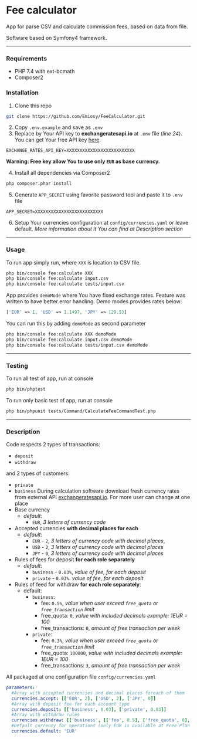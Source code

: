 # Fee calculator

App for parse CSV and calculate commission fees, based on data from file.

Software based on Symfony4 framework.

***

### Requirements
* PHP 7.4 with ext-bcmath
* Composer2

### Installation
1. Clone this repo 
```bash
git clone https://github.com/Emiosy/FeeCalculator.git
```
2. Copy `.env.example` and save as `.env`
3. Replace by Your API key to **exchangeratesapi.io** at `.env` file (*line 24*). You can get Your free API key [here](https://manage.exchangeratesapi.io/signup).
```dotenv
EXCHANGE_RATES_API_KEY=XXXXXXXXXXXXXXXXXXXXXXXXXX
```
**Warning: Free key allow You to use only `EUR` as base currency.**

4. Install all dependencies via Composer2
```bash
php composer.phar install
```
5. Generate `APP_SECRET` using favorite password tool and paste it to `.env` file
```dotenv
APP_SECRET=XXXXXXXXXXXXXXXXXXXXXXXXXX
```
6. Setup Your currencies configuration at `config/currencies.yaml` or leave default. *More information about it You can find at Description section*

***

### Usage

To run app simply run, where `XXX` is location to CSV file.
```bash
php bin/console fee:calculate XXX
php bin/console fee:calculate input.csv
php bin/console fee:calculate tests/input.csv
```
App provides `demoMode` where You have fixed exchange rates. Feature was written to have better error handling. Demo modes provides rates below:
```php
['EUR' => 1, 'USD' => 1.1497, 'JPY' => 129.53]
```
You can run this by adding `demoMode` as second parameter
```bash
php bin/console fee:calculate XXX demoMode
php bin/console fee:calculate input.csv demoMode
php bin/console fee:calculate tests/input.csv demoMode
```

***

### Testing
To run all test of app, run at console
```bash
php bin/phptest
```
To run only basic test of app, run at console
```bash
php bin/phpunit tests/Command/CalculateFeeCommandTest.php
```

***

### Description
Code respects 2 types of transactions: 
* `deposit`
* `withdraw`

and 2 types of customers:
* `private`
* `business`
During calculation software download fresh currency rates from external API [exchangeratesapi.io](https://exchangeratesapi.io).
For more user can change at one place
* Base currency 
  * *default*: 
    * `EUR`, *3 letters of currency code*
* Accepted currencies **with decimal places for each**
  * *default*: 
    * `EUR` - `2`, *3 letters of currency code with decimal places*,
    * `USD` - `2`, *3 letters of currency code with decimal places*
    * `JPY` - `0`, *3 letters of currency code with decimal places*
* Rules of fees for deposit **for each role separately** 
  * *default*: 
    * `business` - `0.03%`, *value of fee, for each deposit*
    * `private` - `0.03%`. *value of fee, for each deposit*
* Rules of feed for withdraw **for each role separately**:
  * default:
    * `business`:
      * fee: `0.5%`, *value when user exceed `free_quota` or `free_transaction` limit*
      * free_quota: `0`, *value with included decimals example: 1EUR = 100*
      * free_transactions: `0`, *amount of free transaction per week*
    * `private`:
        * fee: `0.3%`, *value when user exceed `free_quota` or `free_transaction` limit*
        * free_quota: `100000`, *value with included decimals example: 1EUR = 100*
        * free_transactions: `3`, *amount of free transaction per week*

All packaged at one configuration file `config/currencies.yaml`
```yaml
parameters:
  #Array with accepted currencies and decimal places foreach of them
  currencies.accept: [['EUR', 2], ['USD', 2], ['JPY', 0]]
  #Array with deposit fee for each account type
  currencies.deposit: [['business', 0.03], ['private', 0.03]]
  #Array with withdraw rules
  currencies.withdraw: [['business', [['fee', 0.5], ['free_quota', 0], ['free_transactions', 0]]], ['private', [['fee', 0.3], ['free_quota', 100000], ['free_transactions', 3]]]]
  #Default currency for operations (only EUR is available at Free Plan of API)
  currencies.default: 'EUR'
```